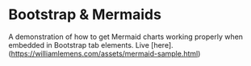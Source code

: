# Bootstrap & Mermaids
A demonstration of how to get Mermaid charts working properly when embedded in Bootstrap tab elements.
Live [here].(https://williamlemens.com/assets/mermaid-sample.html)
